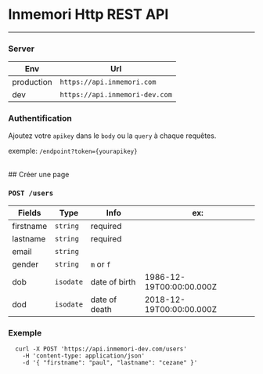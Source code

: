 # Inmemori Http REST API
----

### Server

| Env        | Url                              |
|------------|----------------------------------|
| production | `https://api.inmemori.com`       |
| dev        | `https://api.inmemori-dev.com`   |

### Authentification

Ajoutez votre `apikey` dans le `body` ou la `query` à chaque requêtes. 

exemple: `/endpoint?token={yourapikey}`
  
  
<br/>
## Créer une page


### `POST /users`

| Fields          | Type           | Info                | ex:                            |
|-----------------|----------------|---------------------|--------------------------------|
| firstname       | `string`       | required            |                                |
| lastname        | `string`       | required            |                                |
| email           | `string`       |                     |                                |
| gender          | `string`       | `m` or `f`          |                                |
| dob             | `isodate`      | date of birth       | 1986-12-19T00:00:00.000Z       |
| dod             | `isodate`      | date of death       | 2018-12-19T00:00:00.000Z       |

### Exemple

  ```curl
    curl -X POST 'https://api.inmemori-dev.com/users' 
      -H 'content-type: application/json' 
      -d '{ "firstname": "paul", "lastname": "cezane" }'
  ```
